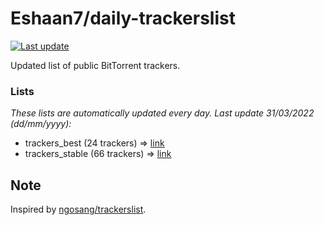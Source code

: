 
# Eshaan7/daily-trackerslist 

[![Last update](https://img.shields.io/badge/Last%20update-31/03/2022-blue.svg)](#)

Updated list of public BitTorrent trackers.

### Lists
*These lists are automatically updated every day. Last update 31/03/2022 (_dd/mm/yyyy_):*

* trackers_best (24 trackers) => [link](https://raw.githubusercontent.com/eshaan7/daily-trackerslist/master/trackers_best.txt)
* trackers_stable (66 trackers) => [link](https://raw.githubusercontent.com/eshaan7/daily-trackerslist/master/trackers_stable.txt)

## Note

Inspired by [ngosang/trackerslist](https://github.com/ngosang/trackerslist).
